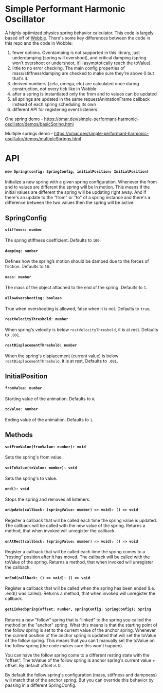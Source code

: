 # Simple Performant Harmonic Oscillator
A highly optimized physics spring behavior calculator. This code is largely based off of [Wobble](https://github.com/skevy/wobble). There's some key differences between the code in this repo and the code in Wobble:

1. fewer options. Overdamping is not supported in this library, just underdamping (spring will overshoot), and critical damping (spring won't overshoot or undershoot, it'll asymptotically reach the toValue).
2. little to no error checking. The main config properties of mass/stiffness/damping are checked to make sure they're above 0 but that's it.
3. derived numbers (zeta, omega, etc) are calculated once during construction, not every tick like in Wobble
4. after a spring is instantiated only the from and to values can be updated
5. all springs are updated in the same requestAnimationFrame callback instead of each spring scheduling its own
6. different API for registering event listeners

One spring demo - https://omar.dev/simple-performant-harmonic-oscillator/demos/basicSpring.html

Multiple springs demo - https://omar.dev/simple-performant-harmonic-oscillator/demos/multipleSprings.html

# API

#### `new Spring(config: SpringConfig, initialPosition: InitialPosition)`

Initialize a new spring with a given spring configuration. Whenever the from and to values are different the spring will be in motion. This means if the initial values
are different the spring will be updating right away. And if there's an update
to the "from" or "to" of a spring instance and there's a difference between the two values then the spring will be active.

## SpringConfig

#### `stiffness: number`

The spring stiffness coefficient. Defaults to `100`.

#### `damping: number`

Defines how the spring’s motion should be damped due to the forces of friction. Defaults to `10`.

#### `mass: number`

The mass of the object attached to the end of the spring. Defaults to `1`.

#### `allowOvershooting: boolean`

True when overshooting is allowed, false when it is not. Defaults to `true`.

#### `restVelocityThreshold: number`

When spring's velocity is below `restVelocityThreshold`, it is at rest. Defaults to `.001`.

#### `restDisplacementThreshold: number`

When the spring's displacement (current value) is below `restDisplacementThreshold`, it is at rest. Defaults to `.001`.

## InitialPosition

#### `fromValue: number`

Starting value of the animation. Defaults to `0`.

#### `toValue: number`

Ending value of the animation. Defaults to `1`.


## Methods

#### `setFromValue(fromValue: number): void`

Sets the spring's from value.

#### `setToValue(toValue: number): void`

Sets the spring's to value.

#### `end(): void`

Stops the spring and removes all listeners.

#### `onUpdate(callback: (springValue: number) => void): () => void`

Register a callback that will be called each time the spring value is updated. The callback will be called with the new value of the spring. Returns a method, that when invoked will unregister the callback.

#### `onAtRest(callback: (springValue: number) => void): () => void`

Register a callback that will be called each time the spring comes to a "resting" position after it has moved. The callback will be called with the toValue of the spring. Returns a method, that when invoked will unregister the callback.

#### `onEnd(callback: () => void): () => void`

Register a callback that will be called when the spring has been ended (i.e. .end() was called).  Returns a method, that when invoked will unregister the callback.

#### `getLinkedSpring(offset: number, springConfig: SpringConfig): Spring`

Returns a new "follow" spring that is "linked" to the spring you called the method on the "anchor" spring. What this means is that the starting point of the follow spring is set to the current value of the anchor spring. Whenever the current position of the anchor spring is updated that will set the toValue of the follow spring. This means that you can't manually set the toValue on the follow spring (the code makes sure this won't happen). 

You can have the follow spring come to a different resting state with the "offset". The toValue of the follow spring is anchor spring's current value + offset. By default offset is 0.

By default the follow spring's configuration (mass, stiffness and dampness) will match that of the anchor spring. But you can override this behavior by passing in a different SpringConfig.
